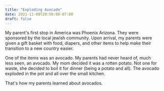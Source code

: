 ```yaml
---
title: "Exploding Avocado"
date: 2021-11-08T20:58:08-07:00
draft: false
---
```


My parent's first stop in America was Phoenix Arizona. They were
sponsored by the local jewish community. Upon arrival, my parents were given a
gift basket with food, diapers, and other items to help make their transition
to a new country easier.

One of the items was an avocado. My parents had never heard of, much less seen,
an avocado. My mom decided it was a rotten potato. Not one for waste, she
decided to boil it for dinner (being a potato and all). The avocado exploded
in the pot and all over the small kitchen.

That's how my parents learned about avocados.
